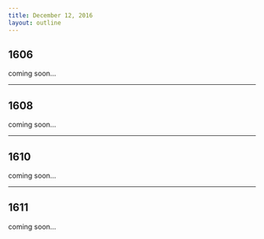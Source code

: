 ```yaml
---
title: December 12, 2016
layout: outline
---
```


## 1606
coming soon...

***

## 1608
coming soon...

***

## 1610
coming soon...

***

## 1611
coming soon...


